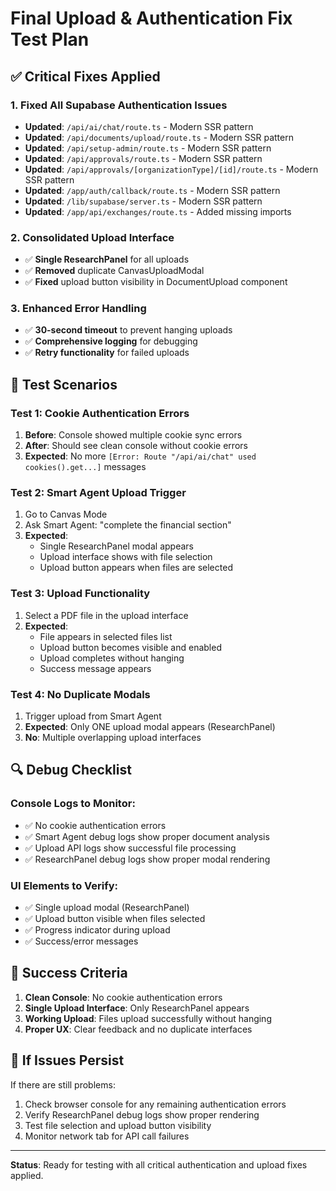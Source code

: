 # Final Upload & Authentication Fix Test Plan

## ✅ **Critical Fixes Applied**

### **1. Fixed All Supabase Authentication Issues**
- **Updated**: `/api/ai/chat/route.ts` - Modern SSR pattern
- **Updated**: `/api/documents/upload/route.ts` - Modern SSR pattern  
- **Updated**: `/api/setup-admin/route.ts` - Modern SSR pattern
- **Updated**: `/api/approvals/route.ts` - Modern SSR pattern
- **Updated**: `/api/approvals/[organizationType]/[id]/route.ts` - Modern SSR pattern
- **Updated**: `/app/auth/callback/route.ts` - Modern SSR pattern
- **Updated**: `/lib/supabase/server.ts` - Modern SSR pattern
- **Updated**: `/app/api/exchanges/route.ts` - Added missing imports

### **2. Consolidated Upload Interface**
- ✅ **Single ResearchPanel** for all uploads
- ✅ **Removed** duplicate CanvasUploadModal
- ✅ **Fixed** upload button visibility in DocumentUpload component

### **3. Enhanced Error Handling**
- ✅ **30-second timeout** to prevent hanging uploads
- ✅ **Comprehensive logging** for debugging
- ✅ **Retry functionality** for failed uploads

## 🧪 **Test Scenarios**

### **Test 1: Cookie Authentication Errors**
1. **Before**: Console showed multiple cookie sync errors
2. **After**: Should see clean console without cookie errors
3. **Expected**: No more `[Error: Route "/api/ai/chat" used cookies().get...]` messages

### **Test 2: Smart Agent Upload Trigger**
1. Go to Canvas Mode
2. Ask Smart Agent: "complete the financial section"
3. **Expected**: 
   - Single ResearchPanel modal appears
   - Upload interface shows with file selection
   - Upload button appears when files are selected

### **Test 3: Upload Functionality**
1. Select a PDF file in the upload interface
2. **Expected**:
   - File appears in selected files list
   - Upload button becomes visible and enabled
   - Upload completes without hanging
   - Success message appears

### **Test 4: No Duplicate Modals**
1. Trigger upload from Smart Agent
2. **Expected**: Only ONE upload modal appears (ResearchPanel)
3. **No**: Multiple overlapping upload interfaces

## 🔍 **Debug Checklist**

### **Console Logs to Monitor:**
- ✅ No cookie authentication errors
- ✅ Smart Agent debug logs show proper document analysis
- ✅ Upload API logs show successful file processing
- ✅ ResearchPanel debug logs show proper modal rendering

### **UI Elements to Verify:**
- ✅ Single upload modal (ResearchPanel)
- ✅ Upload button visible when files selected
- ✅ Progress indicator during upload
- ✅ Success/error messages

## 🎯 **Success Criteria**

1. **Clean Console**: No cookie authentication errors
2. **Single Upload Interface**: Only ResearchPanel appears
3. **Working Upload**: Files upload successfully without hanging
4. **Proper UX**: Clear feedback and no duplicate interfaces

## 🚨 **If Issues Persist**

If there are still problems:
1. Check browser console for any remaining authentication errors
2. Verify ResearchPanel debug logs show proper rendering
3. Test file selection and upload button visibility
4. Monitor network tab for API call failures

---

**Status**: Ready for testing with all critical authentication and upload fixes applied. 